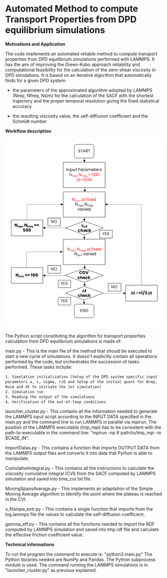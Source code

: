 # Automated Method to compute Transport Properties from DPD equilibrium simulations

**Motivations and Application**

The code implements an automated reliable method to compute transport properties from DPD equilibrium simulations performed with LAMMPS. It has the aim of improving the Green-Kubo approach reliability and computational feasibility for the calculation of the zero-shear viscosity in DPD simulations. It is based on an iterative algorithm that automatically finds for a given DPD system:

* the parameters of the approximated algorithm adopted by LAMMPS (Nrep, Nfreq, Nsim) for the calculation of the SACF with the shortest trajectory and the proper temporal resolution giving the fixed statistical accuracy

* the resulting viscosity value, the self-diffusion coefficient and the Schmidt number 

**Workflow description**

<!-- ![Fig1](images/workflow_dpd.png) -->


<p align="center">
    <img src="images/workflow_dpd.png" alt="def1">
</p>


The Python script constituting the algorithm for transport properties calculation from DPD equilibrium simulations is made of:

main.py - This is the main file of the method that should be executed to start a new cycle of simulations. It doesn't explicitly contain all operations performed by the code, but orchestrates the succession of tasks performed. These tasks include:

	1. Simulation initialization (Setup of the DPD system specific input parameters a, s, sigma, rcD and Setup of the initial guest for Nrep, Nsim and dt to initiate the 1st simulation)
	2. Simulation run
	3. Reading the output of the simulations
	4. Verification of the out-of-loop conditions 

launcher_cluster.py - This contains all the information needed to generate the LAMMPS input script according to the INPUT DATA specified in the main.py and the command line to run LAMMPS in parallel via mpirun. The position of the LAMMPS executable (lmp_mpi) has to be consistent with the path-to-executable in the command line: "mpirun -np 8 path/to/lmp_mpi -in $CASE_IN".

ImportDatas.py - This contains a function that imports OUTPUT DATA from the LAMMPS output files and converts it into data that Python is able to manipulate. 

CumulativeIntegral.py - This contains all the instructions to calculate the viscosity cumulative integral (CVI) from the SACF computed by LAMMPS simulation and saved into time_cor.txt file.

MovingSpansAverage.py - This implements an adaptation of the Simple Moving Average algorithm to identify the point where the plateau is reached in the CVI.

v_fitslope_extr.py - This contains a single function that imports from the log.lammps file the values to calculate the self-diffusion coefficient.  

gamma_eff.py - This contains all the functions needed to import the RDF computed by LAMMPS simulation and saved into tmp.rdf file and calculate the effective friction coefficient value.

**Technical informations**

To run the program the command to execute is: "python3 main.py"
The Python libraries needed are NumPy and Pandas. The Python subprocess module is used.
The command running the LAMMPS simulations is in "launcher_cluster.py" as previous explained. 


